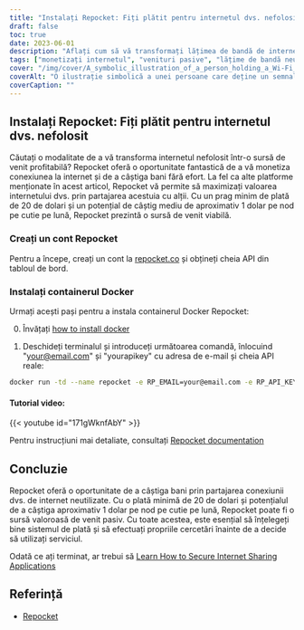 ```yaml
---
title: "Instalați Repocket: Fiți plătit pentru internetul dvs. nefolosit"
draft: false
toc: true
date: 2023-06-01
description: "Aflați cum să vă transformați lățimea de bandă de internet nefolosită într-un flux de venit pasiv prin partajarea acesteia cu alții."
tags: ["monetizați internetul", "venituri pasive", "lățime de bandă neutilizată", "share internet", "câștiga bani", "conexiune la internet", "peer-to-peer", "Repocket", "EarnApp", "HoneyGain", "VPN", "în scopuri de răzuire", "opțiuni de plată", "mandate poștale", "BTC", "LTC", "MATIC", "câștiguri", "flexibilitate", "cheie api", "câștiga bani de pe internet nefolosit", "monetizați conexiunea la internet", "venituri pasive din partajarea internetului", "câștigați bani fără efort", "pragul minim de plată", "potențial mediu de câștig", "Recipient Docker Repocket", "Documentație Repocket", "să înțeleagă bine sistemul de plată", "să efectueze cercetări înainte de a utiliza"]
cover: "/img/cover/A_symbolic_illustration_of_a_person_holding_a_Wi-Fi_signal.png"
coverAlt: "O ilustrație simbolică a unei persoane care deține un semnal Wi-Fi cu simboluri de bani care curg în buzunar."
coverCaption: ""
---
```


## Instalați Repocket: Fiți plătit pentru internetul dvs. nefolosit

Căutați o modalitate de a vă transforma internetul nefolosit într-o sursă de venit profitabilă? Repocket oferă o oportunitate fantastică de a vă monetiza conexiunea la internet și de a câștiga bani fără efort. La fel ca alte platforme menționate în acest articol, Repocket vă permite să maximizați valoarea internetului dvs. prin partajarea acestuia cu alții. Cu un prag minim de plată de 20 de dolari și un potențial de câștig mediu de aproximativ 1 dolar pe nod pe cutie pe lună, Repocket prezintă o sursă de venit viabilă.

### Creați un cont Repocket
Pentru a începe, creați un cont la [repocket.co](https://link.repocket.co/pyqL) și obțineți cheia API din tabloul de bord.

### Instalați containerul Docker
Urmați acești pași pentru a instala containerul Docker Repocket:

0. Învățați [how to install docker](https://simeononsecurity.ch/other/creating-profitable-low-powered-crypto-miners/#installing-docker)

1. Deschideți terminalul și introduceți următoarea comandă, înlocuind "your@email.com" și "yourapikey" cu adresa de e-mail și cheia API reale:
```bash
docker run -td --name repocket -e RP_EMAIL=your@email.com -e RP_API_KEY=yourapikey -d --restart=always repocket/repocket
```

#### Tutorial video:

{{< youtube id="171gWknfAbY" >}}

Pentru instrucțiuni mai detaliate, consultați [Repocket documentation](https://link.repocket.co/pyqL)

## Concluzie
Repocket oferă o oportunitate de a câștiga bani prin partajarea conexiunii dvs. de internet neutilizate. Cu o plată minimă de 20 de dolari și potențialul de a câștiga aproximativ 1 dolar pe nod pe cutie pe lună, Repocket poate fi o sursă valoroasă de venit pasiv. Cu toate acestea, este esențial să înțelegeți bine sistemul de plată și să efectuați propriile cercetări înainte de a decide să utilizați serviciul.

Odată ce ați terminat, ar trebui să [Learn How to Secure Internet Sharing Applications](https://simeononsecurity.ch/other/how-to-secure-internet-sharing-applications/)

## Referință
- [Repocket](https://link.repocket.co/pyqL)